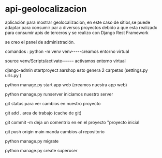 # api-geolocalizacion
aplicación para mostrar geolocalizacion, en este caso de sitios,se puede adaptar para consumir par a diversos proyectos debido a que esta realizado para consumir apis de terceros y se realizo con  Django Rest Framework



se creo el panel de administración.

comandos : python -m venv venv-----creamos entorno virtual

source venv/Scripts/activate------ activamos entorno virtual

django-admin startproyect aarshop esto genera 2 carpetas (settings.py urls.py )

python manage.py start app web (creamos nuestra app web)

python manage.py runserver iniciamos nuestro server

git status para ver cambios en nuestro proyecto

git add . area de trabajo (cache de git)

git commit -m deja un comentrio en en el proyecto "proyecto inicial

git push origin main manda cambios al repositorio

python manage.py migrate

python manage.py create superuser